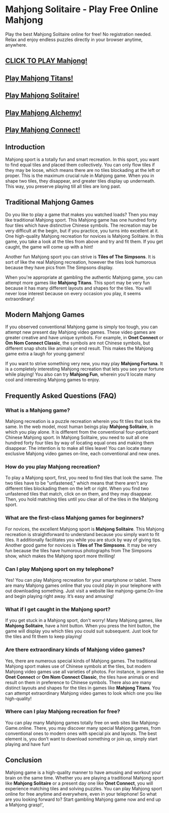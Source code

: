 # Mahjong Solitaire - Play Free Online Mahjong

Play the best Mahjong Solitaire online for free! No registration needed. Relax and enjoy endless puzzles directly in your browser anytime, anywhere.

## [CLICK TO PLAY Mahjong!](https://mahjong-game.online/)

## [Play Mahjong Titans!](https://mahjong-game.online/mahjong/mahjong-titans)

## [Play Mahjong Solitaire!](https://mahjong-game.online/mahjong/mahjongg-solitaire)

## [Play Mahjong Alchemy!](https://mahjong-game.online/mahjong/mahjong-alchemy-zhl)

## [Play Mahjong Connect!](https://mahjong-game.online/mahjong/mahjong-connect-2-2)

## Introduction

Mahjong sport is a totally fun and smart recreation. In this sport, you want to find  equal tiles and placed them collectively. You can only flow tiles if they may be loose, which means there are no tiles blockading at the left or proper. This is the maximum crucial rule in Mahjong game. When you in shape two tiles, they disappear, and greater tiles display up underneath. This way, you preserve playing till all tiles are long past.

## Traditional Mahjong Games

Do you like to play a game that makes you watched loads? Then you may like traditional Mahjong sport. This Mahjong game has one hundred forty four tiles which have distinctive Chinese symbols. The recreation may be very difficult at the begin, but if you practice, you turns into excellent at it. One high-quality Mahjong recreation for novices is Mahjong Solitaire. In this game, you take a look at the tiles from above and try and fit them. If you get caught, the game will come up with a hint!

Another fun Mahjong sport you can strive is **Tiles of The Simpsons**. It is sort of like the real Mahjong recreation, however the tiles look humorous because they have pics from The Simpsons display.

When you\'re appropriate at gambling the authentic Mahjong game, you can attempt more games like **Mahjong Titans**. This sport may be very fun because it has many different layouts and shapes for the tiles. You will never lose interest because on every occasion you play, it seems extraordinary!

## Modern Mahjong Games

If you observed conventional Mahjong game is simply too tough, you can attempt new present day Mahjong video games. These video games are greater creative and have unique symbols. For example, in **Onet Connect** or **Om Nom Connect Classic**, the symbols are not Chinese symbols, but different snap shots like animals or end result. This makes the Mahjong game extra a laugh for young gamers!

If you want to strive something very new, you may play **Mahjong Fortuna**. It is a completely interesting Mahjong recreation that lets you see your fortune while playing! You also can try **Mahjong Fun**, wherein you\'ll locate many cool and interesting Mahjong games to enjoy.

## Frequently Asked Questions (FAQ)

### What is a Mahjong game?

Mahjong recreation is a puzzle recreation wherein you fit tiles that look the same. In the web model, most human beings play **Mahjong Solitaire**, in which you play alone. It is different from the conventional four-participant Chinese Mahjong sport. In Mahjong Solitaire, you need to suit all one hundred forty four tiles by way of locating  equal ones and making them disappear. The intention is to make all tiles leave! You can locate many exclusive Mahjong video games on-line, each conventional and new ones.

### How do you play Mahjong recreation?

To play a Mahjong sport, first, you need to find  tiles that look the same. The two tiles have to be "unfastened," which means that there aren\'t any different tiles blockading them on the left or right. When you find two unfastened tiles that match, click on on them, and they may disappear. Then, you hold matching tiles until you clear all of the tiles in the Mahjong sport.

### What are the first-class Mahjong games for beginners?

For novices, the excellent Mahjong sport is **Mahjong Solitaire**. This Mahjong recreation is straightforward to understand because you simply want to fit tiles. It additionally facilitates you while you are stuck by way of giving tips. Another good game for novices is **Tiles of The Simpsons**. It may be very fun because the tiles have humorous photographs from The Simpsons show, which makes the Mahjong sport more thrilling!

### Can I play Mahjong sport on my telephone?

Yes! You can play Mahjong recreation for your smartphone or tablet. There are many Mahjong games online that you could play in your telephone with out downloading something. Just visit a website like mahjong-game.On-line and begin playing right away. It’s easy and amusing!

### What if I get caught in the Mahjong sport?

If you get stuck in a Mahjong sport, don’t worry! Many Mahjong games, like **Mahjong Solitaire**, have a hint button. When you press the hint button, the game will display you which tiles you could suit subsequent. Just look for the tiles and fit them to keep playing!

### Are there extraordinary kinds of Mahjong video games?

Yes, there are numerous special kinds of Mahjong games. The traditional Mahjong sport makes use of Chinese symbols at the tiles, but modern Mahjong video games use all varieties of photos. For instance, in games like **Onet Connect** or **Om Nom Connect Classic**, the tiles have animals or end result on them in preference to Chinese symbols. There also are many distinct layouts and shapes for the tiles in games like **Mahjong Titans**. You can attempt extraordinary Mahjong video games to look which one you like high-quality!

### Where can I play Mahjong recreation for free?

You can play many Mahjong games totally free on web sites like Mahjong-Game.online. There, you may discover many special Mahjong games, from conventional ones to modern ones with special pix and layouts. The best element is, you don’t want to download something or join up, simply start playing and have fun!

## Conclusion

Mahjong game is a high-quality manner to have amusing and workout your brain on the same time. Whether you are playing a traditional Mahjong sport like **Mahjong Solitaire** or a present day one like **Onet Connect**, you will experience matching tiles and solving puzzles. You can play Mahjong sport online for free anytime and everywhere, even in your telephone! So what are you looking forward to? Start gambling Mahjong game now and end up a Mahjong grasp!',

